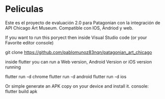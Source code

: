 # Peliculas

Este es el proyecto de evaluación 2.0 para Patagonian con la integración de API Chicago Art Museum. Compatible con IOS, Andriod y web.

If you want to run this poryect then inside Visual Studio code (or your Favorite editor console)

git clone https://github.com/pablomunoz83nqn/patagonian_art_chicago

inside flutter you can run a Web version, Android Version or iOS version running

flutter run -d chrome
flutter run -d android
flutter run -d ios

Or simple generate an APK copy on your device and install it.
console: 
flutter build apk

